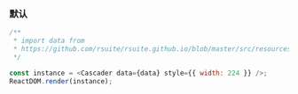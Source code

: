 ### 默认

<!--start-code-->

```js
/**
 * import data from
 * https://github.com/rsuite/rsuite.github.io/blob/master/src/resources/data/province-simplified.js
 */

const instance = <Cascader data={data} style={{ width: 224 }} />;
ReactDOM.render(instance);
```

<!--end-code-->
